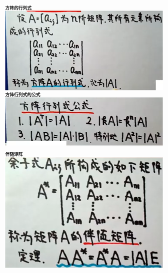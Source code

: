 **方阵的行列式**  
![](../picture/矩阵的行列式.png)  
**方阵行列式的公式**  
![](../picture/方阵行列式的公式.png)  

**伴随矩阵**  
![](../picture/伴随矩阵.png)